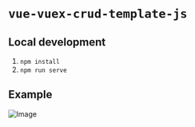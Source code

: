 # `vue-vuex-crud-template-js`

## Local development

1. `npm install`
2. `npm run serve`

## Example

![Image](https://i.imgur.com/IJscsp1.png)